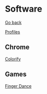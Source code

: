# Software
[Go back](README.md)


[Profiles](profiles.md)
## Chrome
[Colorify](https://retropieman.github.io/Colorify/)


## Games
[Finger Dance](https://retropieman.github.io/Finger-Dance)
